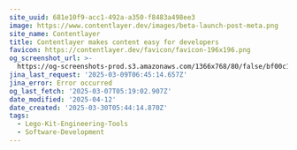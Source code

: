 ```yaml
---
site_uuid: 681e10f9-acc1-492a-a350-f8483a498ee3
image: https://www.contentlayer.dev/images/beta-launch-post-meta.png
site_name: Contentlayer
title: Contentlayer makes content easy for developers
favicon: https://contentlayer.dev/favicon/favicon-196x196.png
og_screenshot_url: >-
  https://og-screenshots-prod.s3.amazonaws.com/1366x768/80/false/bf00c1d7e64868ff0a59f5c65fd580f3726a6e543167cb488f021ab22a63db73.jpeg
jina_last_request: '2025-03-09T06:45:14.657Z'
jina_error: Error occurred
og_last_fetch: '2025-03-07T05:19:02.907Z'
date_modified: '2025-04-12'
date_created: '2025-03-30T05:44:14.870Z'
tags:
  - Lego-Kit-Engineering-Tools
  - Software-Development
---
```
























































